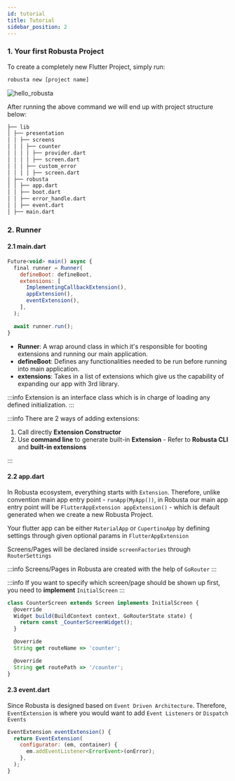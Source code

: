 ```yaml
---
id: tutorial
title: Tutorial
sidebar_position: 2
---
```


### 1. Your first Robusta Project

To create a completely new Flutter Project, simply run:

```sh
robusta new [project name]
```

![hello_robusta](https://github.com/qu0cquyen/robusta/assets/28641819/b36e54b9-602f-4b19-aa56-8a488692bf0e)

After running the above command we will end up with project structure below:

```sh
├── lib
│ ├── presentation
│ │ ├── screens
│ │ │ ├── counter
│ │ │ │ ├── provider.dart
│ │ │ │ ├── screen.dart
│ │ │ ├── custom_error
│ │ │ │ ├── screen.dart
│ ├── robusta
│ │ ├── app.dart
│ │ ├── boot.dart
│ │ ├── error_handle.dart
│ │ ├── event.dart
│ ├── main.dart
```

### 2. Runner

#### 2.1 main.dart

```js title="main.dart"
Future<void> main() async {
  final runner = Runner(
    defineBoot: defineBoot,
    extensions: [
      ImplementingCallbackExtension(),
      appExtension(),
      eventExtension(),
    ],
  );

  await runner.run();
}
```

- **Runner**: A wrap around class in which it's responsible for booting extensions and running our main application.
- **defineBoot**: Defines any functionalities needed to be run before running into main application.
- **extensions**: Takes in a list of extensions which give us the capability of expanding our app with 3rd library.

:::info
Extension is an interface class which is in charge of loading any defined initialization.
:::

:::info
There are 2 ways of adding extensions:

1. Call directly **Extension Constructor**
2. Use **command line** to generate built-in **Extension** - Refer to **Robusta CLI** and **built-in extensions**

:::

#### 2.2 app.dart

In Robusta ecosystem, everything starts with `Extension`. Therefore, unlike convention main app entry point - `runApp(MyApp())`, in Robusta our main app entry point will be `FlutterAppExtension appExtension()` - which is default generated when we create a new Robusta Project.

Your flutter app can be either `MaterialApp` or `CupertinoApp` by defining settings through given optional params in `FlutterAppExtension`

Screens/Pages will be declared inside `screenFactories` through `RouterSettings`

:::info
Screens/Pages in Robusta are created with the help of `GoRouter`
:::

:::info
If you want to specify which screen/page should be shown up first, you need to **implement** `InitialScreen`
:::

```js title="counter/screen.dart"
class CounterScreen extends Screen implements InitialScreen {
  @override
  Widget build(BuildContext context, GoRouterState state) {
    return const _CounterScreenWidget();
  }

  @override
  String get routeName => 'counter';

  @override
  String get routePath => '/counter';
}
```

#### 2.3 event.dart

Since Robusta is designed based on `Event Driven Architecture`. Therefore, `EventExtension` is where you would want to add `Event Listeners` or `Dispatch Events`

```js title="robusta/event.dart"
EventExtension eventExtension() {
  return EventExtension(
    configurator: (em, container) {
      em.addEventListener<ErrorEvent>(onError);
    },
  );
}
```
